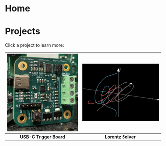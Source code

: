 # Home

# Projects

Click a project to learn more:

| [![USB-C Trigger Board](Projects/USB-CTriggerBoards/Rev1/trigBoardV1.jpg)](Projects/USB-CTriggerBoards/Rev1/overview.md) | [![Lorentz Solver](Projects/LorentzSolver/solverImage1.png)](Projects/LorentzSolver/overview.md) |
|:--:|:--:|
| **USB-C Trigger Board** | **Lorentz Solver** |